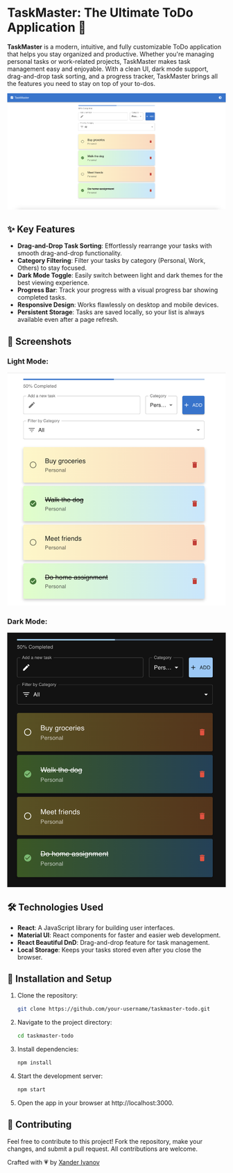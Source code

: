# TaskMaster: The Ultimate ToDo Application 🚀

**TaskMaster** is a modern, intuitive, and fully customizable ToDo application that helps you stay organized and productive. Whether you're managing personal tasks or work-related projects, TaskMaster makes task management easy and enjoyable. With a clean UI, dark mode support, drag-and-drop task sorting, and a progress tracker, TaskMaster brings all the features you need to stay on top of your to-dos.

![TaskMaster Preview](./screenshots/taskmaster-screenshot.png)

## ✨ Key Features

- **Drag-and-Drop Task Sorting**: Effortlessly rearrange your tasks with smooth drag-and-drop functionality.
- **Category Filtering**: Filter your tasks by category (Personal, Work, Others) to stay focused.
- **Dark Mode Toggle**: Easily switch between light and dark themes for the best viewing experience.
- **Progress Bar**: Track your progress with a visual progress bar showing completed tasks.
- **Responsive Design**: Works flawlessly on desktop and mobile devices.
- **Persistent Storage**: Tasks are saved locally, so your list is always available even after a page refresh.

## 📸 Screenshots

### Light Mode:
![Light Mode](./screenshots/lightmode-screenshot.png)

### Dark Mode:
![Dark Mode](./screenshots/darkmode-screenshot.png)

## 🛠️ Technologies Used

- **React**: A JavaScript library for building user interfaces.
- **Material UI**: React components for faster and easier web development.
- **React Beautiful DnD**: Drag-and-drop feature for task management.
- **Local Storage**: Keeps your tasks stored even after you close the browser.

## 🚀 Installation and Setup

1. Clone the repository:
   ```bash
   git clone https://github.com/your-username/taskmaster-todo.git
2. Navigate to the project directory:
   ```bash
   cd taskmaster-todo
3. Install dependencies:
   ```bash
   npm install
4. Start the development server:
   ```bash
   npm start
5. Open the app in your browser at http://localhost:3000.

## 🤝 Contributing

Feel free to contribute to this project! Fork the repository, make your changes, and submit a pull request. All contributions are welcome.

Crafted with 💗 by [Xander Ivanov](https://github.com/aivvanov)